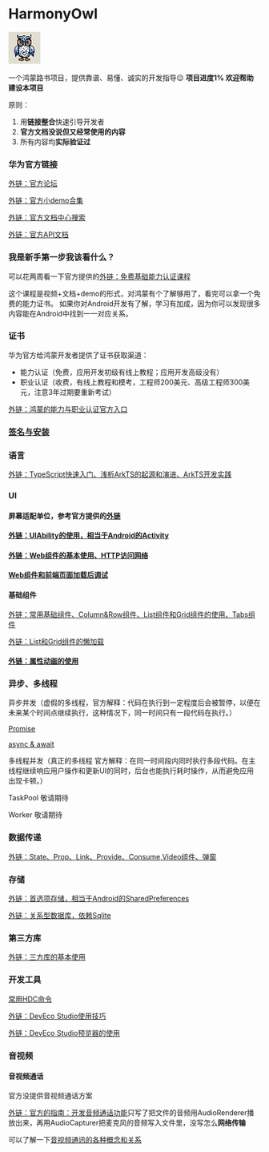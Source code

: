 # HarmonyOwl
![image info](/Images/Logo/Logo_64x64.png)  

一个鸿蒙路书项目，提供靠谱、易懂、诚实的开发指导😉 **项目进度1% 欢迎帮助建设本项目**

原则：
1. 用**链接整合**快速引导开发者
2. **官方文档没说但又经常使用的内容**
3. 所有内容均**实际验证过**

### 华为官方链接

[外链：官方论坛](https://developer.huawei.com/consumer/cn/forum/)

[外链：官方小demo合集](https://gitee.com/harmonyos/codelabs)

[外链：官方文档中心搜索](https://developer.huawei.com/consumer/cn/doc/)

[外链：官方API文档](https://developer.harmonyos.com/cn/docs/documentation/doc-references-V3/development-intro-0000001478061813-V3)

### 我是新手第一步我该看什么？

可以花两周看一下官方提供的[外链：免费基础能力认证课程](https://developer.huawei.com/consumer/cn/training/dev-cert-detail/101666948302721398)

这个课程是视频+文档+demo的形式，对鸿蒙有个了解够用了，看完可以拿一个免费的能力证书。
如果你对Android开发有了解，学习有加成，因为你可以发现很多内容能在Android中找到一一对应关系。

### 证书
华为官方给鸿蒙开发者提供了证书获取渠道：
- 能力认证（免费，应用开发初级有线上教程；应用开发高级没有）
- 职业认证（收费，有线上教程和模考，工程师200美元、高级工程师300美元，注意3年过期要重新考试）

[外链：鸿蒙的能力与职业认证官方入口](https://developer.huawei.com/consumer/cn/training/dev-certification/a617e0d3bc144624864a04edb951f6c4)

### [签名与安装](/DOC/signs.md)

### 语言

[外链：TypeScript快速入门、浅析ArkTS的起源和演进、ArkTS开发实践](https://developer.huawei.com/consumer/cn/training/course/slightMooc/C101667356568959645)

### UI


#### 屏幕适配单位，参考官方提供的[外链](https://developer.harmonyos.com/cn/docs/design/des-guides/basic-0000001055539104)

#### [外链：UIAbility的使用，相当于Android的Activity](https://developer.huawei.com/consumer/cn/training/course/slightMooc/C101667310940295021)

#### [外链：Web组件的基本使用、HTTP访问网络](https://developer.huawei.com/consumer/cn/training/course/slightMooc/C101667364948559963)

#### [Web组件和前端页面加载后调试](/DOC/web_view.md)

#### 基础组件

[外链：常用基础组件、Column&Row组件、List组件和Grid组件的使用、Tabs组件](https://developer.huawei.com/consumer/cn/training/course/slightMooc/C101667360160710997)

[外链：List和Grid组件的懒加载](https://developer.harmonyos.com/cn/docs/documentation/doc-guides-V3/ui-ts-performance-improvement-recommendation-0000001477981001-V3#ZH-CN_TOPIC_0000001477981001__%E6%8E%A8%E8%8D%90%E4%BD%BF%E7%94%A8%E6%95%B0%E6%8D%AE%E6%87%92%E5%8A%A0%E8%BD%BD)

#### [外链：属性动画的使用](https://developer.huawei.com/consumer/cn/training/course/slightMooc/C101667368091091005)

### 异步、多线程

异步并发（虚假的多线程，官方解释：代码在执行到一定程度后会被暂停，以便在未来某个时间点继续执行，这种情况下，同一时间只有一段代码在执行。）

[Promise](/DOC/Promise.md)

[async & await](/DOC/async_await.md)

多线程并发（真正的多线程 官方解释：在同一时间段内同时执行多段代码。在主线程继续响应用户操作和更新UI的同时，后台也能执行耗时操作，从而避免应用出现卡顿。）

TaskPool 敬请期待

Worker 敬请期待


### 数据传递

[外链：State、Prop、Link、Provide、Consume,Video组件、弹窗](https://developer.huawei.com/consumer/cn/training/course/slightMooc/C101680765314766141)

### 存储

[外链：首选项存储，相当于Android的SharedPreferences](https://developer.huawei.com/consumer/cn/training/course/slightMooc/C101667367018821971)

[外链：关系型数据库，依赖Sqlite](https://developer.harmonyos.com/cn/docs/documentation/doc-guides-V3/data-persistence-by-rdb-store-0000001505752421-V3)

### 第三方库

[外链：三方库的基本使用](https://developer.huawei.com/consumer/cn/training/course/slightMooc/C101667369405083047)

### 开发工具

[常用HDC命令](/DOC/hdc.md)

[外链：DevEco Studio使用技巧](https://developer.huawei.com/consumer/cn/training/course/slightMooc/C101680766639443507)

[外链：DevEco Studio预览器的使用](https://developer.huawei.com/consumer/cn/training/course/slightMooc/C101680766639443507)

### 音视频

#### 音视频通话

官方没提供音视频通话方案

[外链：官方的指南：开发音频通话功能](https://developer.harmonyos.com/cn/docs/documentation/doc-guides-V3/audio-call-development-0000001455598596-V3)只写了把文件的音频用AudioRenderer播放出来，再用AudioCapturer把麦克风的音频写入文件里，没写怎么**网络传输**

可以了解一下[音视频通讯的各种概念和关系](/DOC/音视频通讯的各种概念和关系.md)
